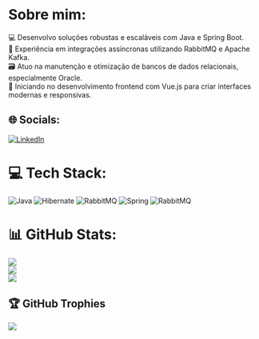 # Sobre mim:
💻 Desenvolvo soluções robustas e escaláveis com Java e Spring Boot.<br>🔗 Experiência em integrações assíncronas utilizando RabbitMQ e Apache Kafka.<br>🗃️ Atuo na manutenção e otimização de bancos de dados relacionais, especialmente Oracle.<br>🌱 Iniciando no desenvolvimento frontend com Vue.js para criar interfaces modernas e responsivas.<br>


## 🌐 Socials:
[![LinkedIn](https://img.shields.io/badge/LinkedIn-%230077B5.svg?logo=linkedin&logoColor=white)](https://linkedin.com/in/https://www.linkedin.com/in/jvictorfo01/) 

# 💻 Tech Stack:
![Java](https://img.shields.io/badge/java-%23ED8B00.svg?style=flat&logo=openjdk&logoColor=white) ![Hibernate](https://img.shields.io/badge/Hibernate-59666C?style=flat&logo=Hibernate&logoColor=white) ![RabbitMQ](https://img.shields.io/badge/rabbitmq-FF6600?style=flat&logo=rabbitmq&logoColor=white) ![Spring](https://img.shields.io/badge/spring-%236DB33F.svg?style=flat&logo=spring&logoColor=white) ![RabbitMQ](https://img.shields.io/badge/rabbitmq-FF6600?style=flat&logo=rabbitmq&logoColor=white)
# 📊 GitHub Stats:
![](https://github-readme-stats.vercel.app/api?username=fo-jvictor&theme=dark&hide_border=false&include_all_commits=true&count_private=true)<br/>
![](https://github-readme-streak-stats.herokuapp.com/?user=fo-jvictor&theme=dark&hide_border=false)<br/>
![](https://github-readme-stats.vercel.app/api/top-langs/?username=fo-jvictor&theme=dark&hide_border=false&include_all_commits=true&count_private=true&layout=compact)

## 🏆 GitHub Trophies
![](https://github-profile-trophy.vercel.app/?username=fo-jvictor&theme=radical&no-frame=false&no-bg=true&margin-w=4)

<!-- Proudly created with GPRM ( https://gprm.itsvg.in ) -->
